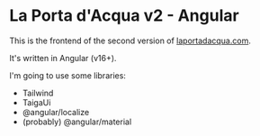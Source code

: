 # La Porta d'Acqua v2 - Angular

This is the frontend of the second version of [laportadacqua.com](https://laportadacqua.com).

It's written in Angular (v16+).

I'm going to use some libraries:
- Tailwind
- TaigaUi
- @angular/localize
- (probably) @angular/material